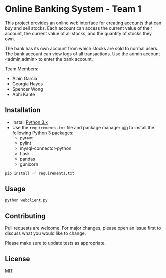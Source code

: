 # Online Banking System - Team 1

This project provides an online web interface for creating accounts that can buy and sell stocks. Each account can access the current value of their account, the current value of all stocks, and the quantity of stocks they own.  
  
The bank has its own account from which stocks are sold to normal users. The bank account can view logs of all transactions. Use the admin account <admin,admin> to enter the bank account.

Team Members:
* Alain Garcia
* Georgia Hayes
* Spencer Wong
* Abhi Kante

## Installation
* Install [Python 3.x](https://www.python.org/downloads/)
* Use the `requirements.txt` file and package manager [pip](https://pip.pypa.io/en/stable/) to install the following Python 3 packages:
	* pytest
	* pylint
	* mysql-connector-python
	* flask
	* pandas
	* gunicorn
```bash
pip install -r requirements.txt
```

## Usage

```bash
python webclient.py
```

## Contributing
Pull requests are welcome. For major changes, please open an issue first to discuss what you would like to change.

Please make sure to update tests as appropriate.

## License
[MIT](https://choosealicense.com/licenses/mit/)
